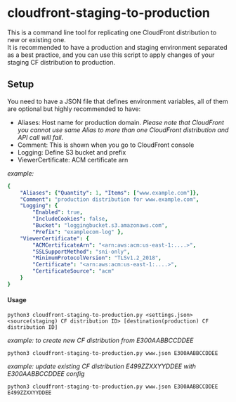 # cloudfront-staging-to-production
This is a command line tool for replicating one CloudFront distribution to new or existing one.  
It is recommended to have a production and staging environment separated as a best practice, and you can use this script to apply changes of your staging CF distribution to production.  

## Setup
You need to have a JSON file that defines environment variables, all of them are optional but highly recommended to have:
  - Aliases: Host name for production domain. *Please note that CloudFront you cannot use same Alias to more than one CloudFront distribution and API call will fail.*
  - Comment: This is shown when you go to CloudFront console
  - Logging: Define S3 bucket and prefix
  - ViewerCertificate: ACM certificate arn

*example:*
```yaml
{
    "Aliases": {"Quantity": 1, "Items": ["www.example.com"]},
    "Comment": "production distribution for www.example.com",
    "Logging": {
        "Enabled": true,
        "IncludeCookies": false,
        "Bucket": "loggingbucket.s3.amazonaws.com",
        "Prefix": "examplecom-log" },
    "ViewerCertificate": {
        "ACMCertificateArn": "<arn:aws:acm:us-east-1:....>",
        "SSLSupportMethod": "sni-only",
        "MinimumProtocolVersion": "TLSv1.2_2018",
        "Certificate": "<arn:aws:acm:us-east-1:....>",
        "CertificateSource": "acm"
    }
}
```

#### Usage
```
python3 cloudfront-staging-to-production.py <settings.json> <source(staging) CF distribution ID> [destination(production) CF distribution ID]
```
*example: to create new CF distribution from E300AABBCCDDEE*
```
python3 cloudfront-staging-to-production.py www.json E300AABBCCDDEE  
```
*example: update existing CF distribution E499ZZXXYYDDEE with E300AABBCCDDEE config*

```
python3 cloudfront-staging-to-production.py www.json E300AABBCCDDEE E499ZZXXYYDDEE
```